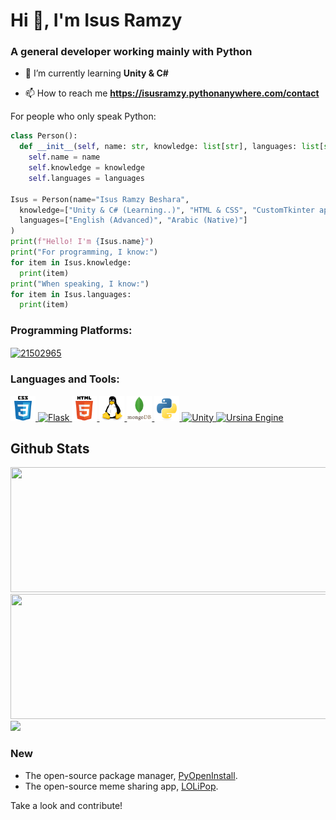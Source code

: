 # Hi 👋, I'm Isus Ramzy
### A general developer working mainly with Python

- 🌱 I’m currently learning **Unity & C#**

- 📫 How to reach me **https://isusramzy.pythonanywhere.com/contact**

For people who only speak Python:  
```python
class Person():
  def __init__(self, name: str, knowledge: list[str], languages: list[str]):
    self.name = name
    self.knowledge = knowledge
    self.languages = languages

Isus = Person(name="Isus Ramzy Beshara",
  knowledge=["Unity & C# (Learning..)", "HTML & CSS", "CustomTkinter app framework", "Ursina game engine", "Flask micro web framework", "MongoDB database", "Arduino micro-controller", "GPIO Zero library for Raspberry Pi Hardware control"],
  languages=["English (Advanced)", "Arabic (Native)"]
)
print(f"Hello! I'm {Isus.name}")
print("For programming, I know:")
for item in Isus.knowledge:
  print(item)
print("When speaking, I know:")
for item in Isus.languages:
  print(item)
```

<h3 align="left">Programming Platforms:</h3>
<p align="left">
<a href="https://stackoverflow.com/users/21502965" target="blank"><img align="center" src="https://raw.githubusercontent.com/rahuldkjain/github-profile-readme-generator/master/src/images/icons/Social/stack-overflow.svg" alt="21502965" height="30" width="40" /></a>
</p>

<h3 align="left">Languages and Tools:</h3>
<p>
  <a href="https://www.w3schools.com/css/" target="_blank" rel="noreferrer">
    <img src="https://raw.githubusercontent.com/devicons/devicon/master/icons/css3/css3-original-wordmark.svg" alt="CSS3" width="40" height="40" />
  </a>
  <a href="https://flask.palletsprojects.com/" target="_blank" rel="noreferrer">
    <img src="https://www.vectorlogo.zone/logos/pocoo_flask/pocoo_flask-icon.svg" alt="Flask" width="40" height="40"/>
  </a>
  <a href="https://www.w3.org/html/" target="_blank" rel="noreferrer">
    <img src="https://raw.githubusercontent.com/devicons/devicon/master/icons/html5/html5-original-wordmark.svg" alt="HTML5" width="40" height="40" />
  </a>
  <a href="https://www.linux.org/" target="_blank" rel="noreferrer">
    <img src="https://raw.githubusercontent.com/devicons/devicon/master/icons/linux/linux-original.svg" alt="Linux" width="40" height="40" />
  </a>
  <a href="https://www.mongodb.com/" target="_blank" rel="noreferrer">
    <img src="https://raw.githubusercontent.com/devicons/devicon/master/icons/mongodb/mongodb-original-wordmark.svg" alt="MongoDB" width="40" height="40" />
  </a>
  <a href="https://www.python.org" target="_blank" rel="noreferrer">
    <img src="https://raw.githubusercontent.com/devicons/devicon/master/icons/python/python-original.svg" alt="Python" width="40" height="40" />
  </a>
  <a href="https://unity.com/" target="_blank" rel="noreferrer">
    <img src="https://www.vectorlogo.zone/logos/unity3d/unity3d-icon.svg" alt="Unity" width="40" height="40" />
  </a>
  <a href="https://ursinaengine.org/" target="_blank" rel="noreferrer">
    <img src="https://www.ursinaengine.org/ursina_logo_wireframe.webp" alt="Ursina Engine" width="40" height="40" />
  </a>
</p>

## Github Stats

<p>
   <img width="600" height="200" src="https://github-readme-stats.vercel.app/api?username=IsusRamzy&show_icons=true&theme=vision-friendly-dark">
  <br>
  <img width="600" height="200" src="https://github-readme-stats.vercel.app/api/top-langs/?username=IsusRamzy&size_weight=0.0005&count_weight=0.3&layout=compact&theme=vision-friendly-dark">  
  <br>
  <img src="https://komarev.com/ghpvc/?username=IsusRamzy&style=for-the-badge&color=blue">
</p>


### New
- The open-source package manager, <a href="https://github.com/IsusRamzy/PyOpenInstall">PyOpenInstall</a>.
- The open-source meme sharing app, <a href="https://github.com/IsusRamzy/LOLiPop">LOLiPop</a>.

Take a look and contribute!
